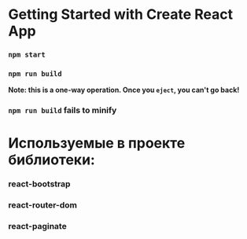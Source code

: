 # Getting Started with Create React App


### `npm start`

### `npm run build`

**Note: this is a one-way operation. Once you `eject`, you can't go back!**

### `npm run build` fails to minify


# Используемые в проекте библиотеки:

### react-bootstrap 

### react-router-dom

### react-paginate